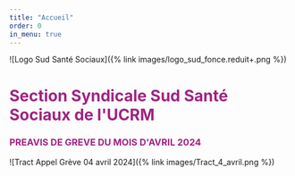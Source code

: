 ```yaml
---
title: "Accueil"
order: 0
in_menu: true
---
```

![Logo Sud Santé Sociaux]({% link images/logo_sud_fonce.reduit+.png %})


<h1><font color="#A02383">
Section Syndicale Sud Santé Sociaux de l'UCRM
</font></h1>


<h3><font color="#A02383">
PREAVIS DE GREVE DU MOIS D'AVRIL 2024 
</font></h3>
![Tract Appel Grève 04 avril 2024]({% link images/Tract_4_avril.png %}) 